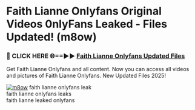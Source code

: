 # Faith Lianne Onlyfans Original Videos 0nlyFans Leaked - Files Updated! (m8ow)

<h3>🔴 CLICK HERE 🌐==►► <a href="https://tinyurl.com/3hn5wdd3" rel="nofollow">Faith Lianne Onlyfans Updated Files</a></h3>

Get Faith Lianne Onlyfans and all content. Now you can access all videos and pictures of Faith Lianne Onlyfans. New Updated Files 2025!

[![m8ow](https://i.imgur.com/4HnBqBT.gif)](https://tinyurl.com/3hn5wdd3)
faith lianne onlyfans leak<br>
faith lianne onlyfans leaks<br>
faith lianne leaked onlyfans